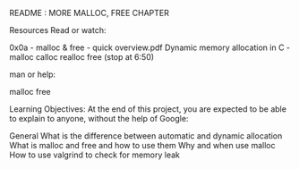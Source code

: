 README : MORE  MALLOC, FREE  CHAPTER

Resources
Read or watch:

0x0a - malloc & free - quick overview.pdf
Dynamic memory allocation in C - malloc calloc realloc free (stop at 6:50)


man or help:

malloc
free


Learning Objectives:
At the end of this project, you are expected to be able to explain to anyone, without the help of Google:

General
What is the difference between automatic and dynamic allocation
What is malloc and free and how to use them
Why and when use malloc
How to use valgrind to check for memory leak
